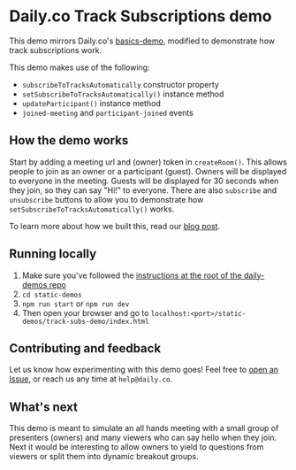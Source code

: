 # Daily.co Track Subscriptions demo

This demo mirrors Daily.co's [basics-demo](https://github.com/daily-co/daily-demos/tree/main/static-demos/basics-demo), modified to demonstrate how track subscriptions work.

This demo makes use of the following:

- `subscribeToTracksAutomatically` constructor property
- `setSubscribeToTracksAutomatically()` instance method
- `updateParticipant()` instance method
- `joined-meeting` and `participant-joined` events

## How the demo works

Start by adding a meeting url and (owner) token in `createRoom()`. This allows people to join as an owner or a participant (guest). Owners will be displayed to everyone in the meeting. Guests will be displayed for 30 seconds when they join, so they can say "Hi!" to everyone. There are also `subscribe` and `unsubscribe` buttons to allow you to demonstrate how `setSubscribeToTracksAutomatically()` works.

To learn more about how we built this, read our [blog post](https://daily.co/blog/create-dynamic-meetings-using-track-subscriptions).

## Running locally

1. Make sure you've followed the [instructions at the root of the daily-demos repo](https://github.com/daily-co/daily-demos)
2. `cd static-demos`
3. `npm run start` or `npm run dev`
4. Then open your browser and go to `localhost:<port>/static-demos/track-subs-demo/index.html`

## Contributing and feedback

Let us know how experimenting with this demo goes! Feel free to [open an Issue](https://github.com/daily-co/daily-demos/issues), or reach us any time at `help@daily.co`.

## What's next

This demo is meant to simulate an all hands meeting with a small group of presenters (owners) and many viewers who can say hello when they join. Next it would be interesting to allow owners to yield to questions from viewers or split them into dynamic breakout groups.
